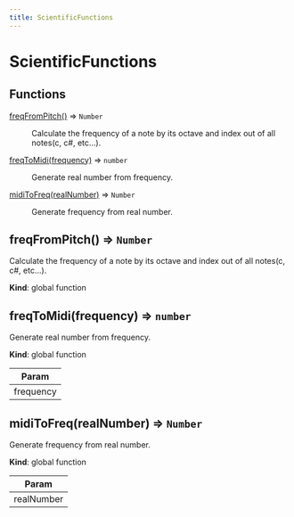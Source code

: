 ```yaml
---
title: ScientificFunctions
---
```


# ScientificFunctions

## Functions

<dl>
<dt><a href="#freqFromPitch">freqFromPitch()</a> ⇒ <code>Number</code></dt>
<dd><p>Calculate the frequency of a note by its octave and index out of all notes(c, c#, etc...).</p>
</dd>
<dt><a href="#freqToMidi">freqToMidi(frequency)</a> ⇒ <code>number</code></dt>
<dd><p>Generate real number from frequency.</p>
</dd>
<dt><a href="#midiToFreq">midiToFreq(realNumber)</a> ⇒ <code>Number</code></dt>
<dd><p>Generate frequency from real number.</p>
</dd>
</dl>

<a name="freqFromPitch"></a>

## freqFromPitch() ⇒ <code>Number</code>
Calculate the frequency of a note by its octave and index out of all notes(c, c#, etc...).

**Kind**: global function  
<a name="freqToMidi"></a>

## freqToMidi(frequency) ⇒ <code>number</code>
Generate real number from frequency.

**Kind**: global function  

| Param |
| --- |
| frequency | 

<a name="midiToFreq"></a>

## midiToFreq(realNumber) ⇒ <code>Number</code>
Generate frequency from real number.

**Kind**: global function  

| Param |
| --- |
| realNumber | 

